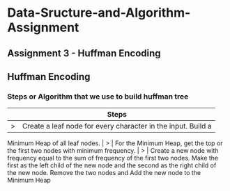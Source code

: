 # Data-Sructure-and-Algorithm-Assignment 

## Assignment 3 - Huffman Encoding

## Huffman Encoding
### Steps or Algorithm that we use to build huffman tree
|       |           Steps    
|-------|------------------------------------------------------------
|   >   | Create a leaf node for every character in the input. Build a
Minimum Heap of all leaf nodes.
|   >   | For the Minimum Heap, get the top or the first two nodes
with minimum frequency.
|   >   | Create a new node with frequency equal to the sum of
frequency of the first two nodes. Make the first as the left
child of the new node and the second as the right child of
the new node. Remove the two nodes and Add the new node
to the Minimum Heap
